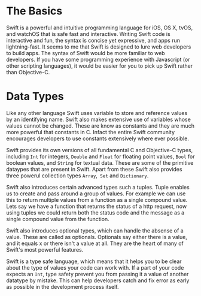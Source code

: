 # The Basics
Swift is a powerful and intuitive programming language for iOS, OS X, tvOS, and watchOS that is safe fast and interactive. Writing Swift code is interactive and fun, the syntax is concise yet expressive, and apps run lightning-fast. It seems to me that Swift is designed to lure web developers to build apps. The syntax of Swift would be more familiar to web developers. If you have some programming experience with Javascript (or other scripting languages), it would be easier for you to pick up Swift rather than Objective-C.

# Data Types
Like any other language Swift uses variable to store and reference values by an identifying name. Swift also makes extensive use of variables whose values cannot be changed. These are know as constants and they are much more powerful that constants in C. Infact the entire Swift community encourages developers to use constants extensively where ever possible.

Swift provides its own versions of all fundamental C and Objective-C types, including `Int` for integers, `Double` and `Float` for floating point values, `Bool` for boolean values, and `String` for textual data. These are some of the primitive dataypes that are present in Swift. Apart from these Swift also provides three powerul collection types `Array`,` Set` and `Dictionary`.

Swift also introduces certain advanced types such a tuples. Tuple enables us to create and pass around a group of values. For example we can use this to return multiple values from a function as a single compound value. Lets say we have a function that returns the status of a http request, now using tuples we could return both the status code and the message as a single compound value from the function.

Swift also introduces optional types, which can handle the absense of a value. These are called as optionals. Optionals say either there is a value, and it equals x or there isn't a value at all. They are the heart of many of Swift's most powerful features.

Swift is a type safe language, which means that it helps you to be clear about the type of values your code can work with. If a part of your code expects an `Int`, type safety prevent you from passing it a value of another datatype by mistake. This can help developers catch and fix error as early as possible in the development process itself.